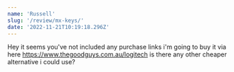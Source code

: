 ```yaml
---
name: 'Russell'
slug: '/review/mx-keys/'
date: '2022-11-21T10:19:18.296Z'
---
```


Hey it seems you&#x27;ve not included any purchase links i&#x27;m going to buy it via here https://www.thegoodguys.com.au/logitech is there any other cheaper alternative i could use?

